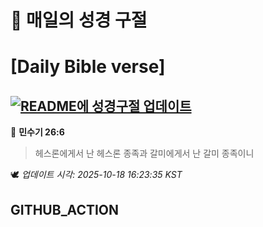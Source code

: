 # 🙏 매일의 성경 구절
# [Daily Bible verse]
## [![README에 성경구절 업데이트](https://github.com/DONGSUKA/first_test/actions/workflows/update-readme-bible.yml/badge.svg)](https://github.com/DONGSUKA/first_test/actions/workflows/update-readme-bible.yml)
<!-- START_BIBLE_VERSE -->
📖 **민수기 26:6**
> 헤스론에게서 난 헤스론 종족과 갈미에게서 난 갈미 종족이니

🕊️ _업데이트 시각: 2025-10-18 16:23:35 KST_
  <!-- END_BIBLE_VERSE -->
## GITHUB_ACTION
